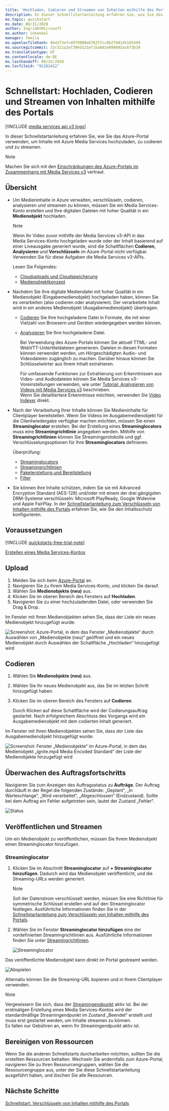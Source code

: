 ```yaml
---
title: 'Hochladen, Codieren und Streamen von Inhalten mithilfe des Portals: Azure'
description: In dieser Schnellstartanleitung erfahren Sie, wie Sie das Portal verwenden, um Inhalte mit Azure Media Services hochzuladen, zu codieren und zu streamen.
ms.topic: quickstart
ms.date: 08/31/2020
author: IngridAtMicrosoft
ms.author: inhenkel
manager: femila
ms.openlocfilehash: 6b4373efc4979900e676257cc0b2748145165499
ms.sourcegitcommit: 32c521a2ef396d121e71ba682e098092ac673b30
ms.translationtype: HT
ms.contentlocale: de-DE
ms.lasthandoff: 09/25/2020
ms.locfileid: "91261412"
---
```

# <a name="quickstart-upload-encode-and-stream-content-with-portal"></a>Schnellstart: Hochladen, Codieren und Streamen von Inhalten mithilfe des Portals

[!INCLUDE [media services api v3 logo](./includes/v3-hr.md)]

In dieser Schnellstartanleitung erfahren Sie, wie Sie das Azure-Portal verwenden, um Inhalte mit Azure Media Services hochzuladen, zu codieren und zu streamen.

> [!NOTE]
> Machen Sie sich mit den [Einschränkungen des Azure-Portals im Zusammenhang mit Media Services v3](frequently-asked-questions.md#what-are-the-azure-portal-limitations-for-media-services-v3) vertraut.
  
## <a name="overview"></a>Übersicht

* Um Medieninhalte in Azure verwalten, verschlüsseln, codieren, analysieren und streamen zu können, müssen Sie ein Media Services-Konto erstellen und Ihre digitalen Dateien mit hoher Qualität in ein **Medienobjekt** hochladen. 
    
    > [!NOTE]
    > Wenn Ihr Video zuvor mithilfe der Media Services v3-API in das Media Services-Konto hochgeladen wurde oder der Inhalt basierend auf einer Liveausgabe generiert wurde, sind die Schaltflächen **Codieren**, **Analysieren** und **Verschlüsseln** im Azure-Portal nicht verfügbar. Verwenden Sie für diese Aufgaben die Media Services v3-APIs.

    Lesen Sie Folgendes: 

  * [Clouduploads und Cloudspeicherung](storage-account-concept.md)
  * [Medienobjektkonzept](assets-concept.md)
* Nachdem Sie Ihre digitale Mediendatei mit hoher Qualität in ein Medienobjekt (Eingabemedienobjekt) hochgeladen haben, können Sie es verarbeiten (also codieren oder analysieren). Der verarbeitete Inhalt wird in ein anderes Medienobjekt (Ausgabemedienobjekt) übertragen. 
    * [Codieren](encoding-concept.md) Sie Ihre hochgeladene Datei in Formate, die mit einer Vielzahl von Browsern und Geräten wiedergegeben werden können.
    * [Analysieren](analyzing-video-audio-files-concept.md) Sie Ihre hochgeladene Datei. 

        Bei Verwendung des Azure-Portals können Sie aktuell TTML- und WebVTT-Untertiteldateien generieren. Dateien in diesen Formaten können verwendet werden, um Hörgeschädigten Audio- und Videodateien zugänglich zu machen. Darüber hinaus können Sie Schlüsselwörter aus Ihrem Inhalt extrahieren.

        Für umfassende Funktionen zur Extrahierung von Erkenntnissen aus Video- und Audiodateien können Sie Media Services v3-Voreinstellungen verwenden, wie unter [Tutorial: Analysieren von Videos mit Media Services v3](analyze-videos-tutorial-with-api.md) beschrieben. <br/>Wenn Sie detailliertere Erkenntnisse möchten, verwenden Sie [Video Indexer](../video-indexer/index.yml) direkt.    
* Nach der Verarbeitung Ihrer Inhalte können Sie Medieninhalte für Clientplayer bereitstellen. Wenn Sie Videos im Ausgabemedienobjekt für die Clientwiedergabe verfügbar machen möchten, müssen Sie einen **Streaminglocator** erstellen. Bei der Erstellung eines **Streaminglocators** muss eine **Streamingrichtlinie** angegeben werden. Mithilfe von **Streamingrichtlinien** können Sie Streamingprotokolle und ggf. Verschlüsselungsoptionen für Ihre **Streaminglocators** definieren.
    
    Überprüfung:

    * [Streaminglocators](streaming-locators-concept.md)
    * [Streamingrichtlinien](streaming-policy-concept.md)
    * [Paketerstellung und Bereitstellung](dynamic-packaging-overview.md)
    * [Filter](filters-concept.md)
* Sie können Ihre Inhalte schützen, indem Sie sie mit Advanced Encryption Standard (AES-128) und/oder mit einem der drei gängigsten DRM-Systeme verschlüsseln: Microsoft PlayReady, Google Widevine und Apple FairPlay. In der [Schnellstartanleitung zum Verschlüsseln von Inhalten mithilfe des Portals](encrypt-content-quickstart.md) erfahren Sie, wie Sie den Inhaltsschutz konfigurieren.
        
## <a name="prerequisites"></a>Voraussetzungen

[!INCLUDE [quickstarts-free-trial-note](../../../includes/quickstarts-free-trial-note.md)]

[Erstellen eines Media Services-Kontos](create-account-howto.md#use-the-azure-portal)

## <a name="upload"></a>Upload

1. Melden Sie sich beim [Azure-Portal](https://portal.azure.com/) an.
1. Navigieren Sie zu Ihrem Media Services-Konto, und klicken Sie darauf.
1. Wählen Sie **Medienobjekte (neu)** aus.
1. Klicken Sie im oberen Bereich des Fensters auf **Hochladen**. 
1. Navigieren Sie zu einer hochzuladenden Datei, oder verwenden Sie Drag & Drop.

Im Fenster mit Ihren Medienobjekten sehen Sie, dass der Liste ein neues Medienobjekt hinzugefügt wurde:

![Screenshot: Azure-Portal, in dem das Fenster „Medienobjekte“ durch Auswählen von „Medienobjekte (neu)“ geöffnet und ein neues Medienobjekt durch Auswählen der Schaltfläche „Hochladen“ hinzugefügt wird](./media/manage-assets-quickstart/upload.png)

## <a name="encode"></a>Codieren

1. Wählen Sie **Medienobjekte (neu)** aus.
1. Wählen Sie Ihr neues Medienobjekt aus, das Sie im letzten Schritt hinzugefügt haben.
1. Klicken Sie im oberen Bereich des Fensters auf **Codieren**.

    Durch Klicken auf diese Schaltfläche wird der Codierungsauftrag gestartet. Nach erfolgreichem Abschluss des Vorgangs wird ein Ausgabemedienobjekt mit dem codierten Inhalt generiert.

Im Fenster mit Ihren Medienobjekten sehen Sie, dass der Liste das Ausgabemedienobjekt hinzugefügt wurde:

![Screenshot: Fenster „Medienobjekte“ im Azure-Portal, in dem das Medienobjekt „ignite.mp4 Media Encoded Standard“ der Liste der Medienobjekte hinzugefügt wird](./media/manage-assets-quickstart/encode.png)

## <a name="monitor-the-job-progress"></a>Überwachen des Auftragsfortschritts

Navigieren Sie zum Anzeigen des Auftragsstatus zu **Aufträge**. Der Auftrag durchläuft in der Regel die folgenden Zustände: „Geplant“, „In Warteschlange“, „Wird verarbeitet“, „Abgeschlossen“ (Endzustand). Sollte bei dem Auftrag ein Fehler aufgetreten sein, lautet der Zustand „Fehler“.

![Status](./media/manage-assets-quickstart/job-status.png)

## <a name="publish-and-stream"></a>Veröffentlichen und Streamen

Um ein Medienobjekt zu veröffentlichen, müssen Sie Ihrem Medienobjekt einen Streaminglocator hinzufügen.

### <a name="streaming-locator"></a>Streaminglocator 

1. Klicken Sie im Abschnitt **Streaminglocator** auf **+ Streaminglocator hinzufügen**.
    Dadurch wird das Medienobjekt veröffentlicht, und die Streaming-URLs werden generiert.

    > [!NOTE]
    > Soll der Datenstrom verschlüsselt werden, müssen Sie eine Richtlinie für symmetrische Schlüssel erstellen und auf den Streaminglocator festlegen. Ausführliche Informationen finden Sie in der [Schnellstartanleitung zum Verschlüsseln von Inhalten mithilfe des Portals](encrypt-content-quickstart.md).
1. Wählen Sie im Fenster **Streaminglocator hinzufügen** eine der vordefinierten Streamingrichtlinien aus. Ausführliche Informationen finden Sie unter [Streamingrichtlinien](streaming-policy-concept.md).

    ![Streaminglocator](./media/manage-assets-quickstart/streaming-locator.png)

Das veröffentlichte Medienobjekt kann direkt im Portal gestreamt werden. 

![Abspielen](./media/manage-assets-quickstart/publish.png)

Alternativ können Sie die Streaming-URL kopieren und in Ihrem Clientplayer verwenden.

> [!NOTE]
> Vergewissern Sie sich, dass der [Streamingendpunkt](streaming-endpoint-concept.md) aktiv ist. Bei der erstmaligen Erstellung eines Media Services-Kontos wird der standardmäßige Streamingendpunkt im Zustand „Beendet“ erstellt und muss erst gestartet werden, um Inhalte streamen zu können.<br/>Es fallen nur Gebühren an, wenn Ihr Streamingendpunkt aktiv ist.

## <a name="cleanup-resources"></a>Bereinigen von Ressourcen

Wenn Sie die anderen Schnellstarts durcharbeiten möchten, sollten Sie die erstellten Ressourcen behalten. Wechseln Sie andernfalls zum Azure-Portal, navigieren Sie zu Ihren Ressourcengruppen, wählen Sie die Ressourcengruppe aus, unter der Sie diese Schnellstartanleitung ausgeführt haben, und löschen Sie alle Ressourcen.

## <a name="next-steps"></a>Nächste Schritte

[Schnellstart: Verschlüsseln von Inhalten mithilfe des Portals](encrypt-content-quickstart.md)
